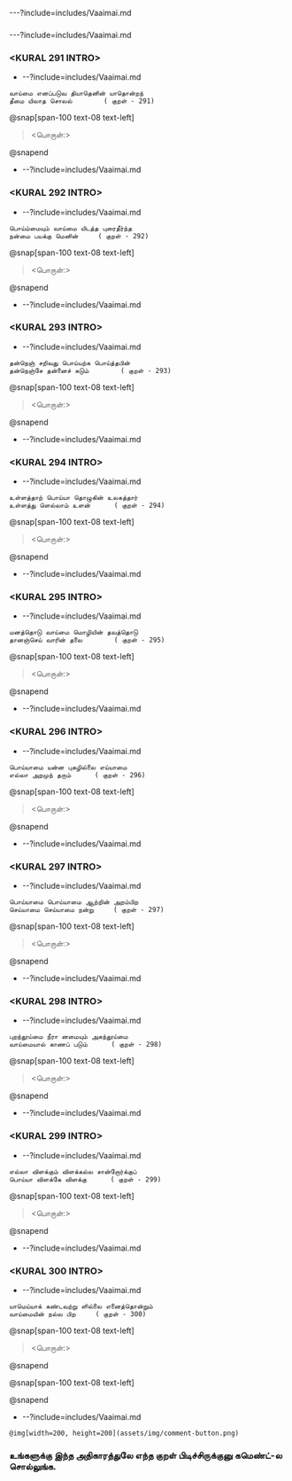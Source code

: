 ---?include=includes/Vaaimai.md

### <ADHIGHARAM INTRO>

---?include=includes/Vaaimai.md

### <KURAL 291 INTRO>

- --?include=includes/Vaaimai.md

```
வாய்மை எனப்படுவ தியாதெனின் யாதொன்றந்
தீமை யிலாத சொலல்		( குறள் - 291)

```

@snap[span-100 text-08 text-left]

> <பொருள்:>

@snapend

- --?include=includes/Vaaimai.md

### <KURAL 292 INTRO>

- --?include=includes/Vaaimai.md

```
பொய்ம்மையும் வாய்மை யிடத்த புரைதீர்ந்த
நன்மை பயக்கு மெனின்		( குறள் - 292)

```

@snap[span-100 text-08 text-left]

> <பொருள்:>

@snapend

- --?include=includes/Vaaimai.md

### <KURAL 293 INTRO>

- --?include=includes/Vaaimai.md

```
தன்நெஞ் சறிவது பொய்யற்க பொய்த்தபின்
தன்நெஞ்சே தன்னைச் சுடும்		( குறள் - 293)

```

@snap[span-100 text-08 text-left]

> <பொருள்:>

@snapend

- --?include=includes/Vaaimai.md

### <KURAL 294 INTRO>

- --?include=includes/Vaaimai.md

```
உள்ளத்தாற் பொய்யா தொழுகின் உலகத்தார்
உள்ளத்து ளெல்லாம் உளன்		( குறள் - 294)

```

@snap[span-100 text-08 text-left]

> <பொருள்:>

@snapend

- --?include=includes/Vaaimai.md

### <KURAL 295 INTRO>

- --?include=includes/Vaaimai.md

```
மனத்தொடு வாய்மை மொழியின் தவத்தொடு
தானஞ்செய் வாரின் தலை		( குறள் - 295)

```

@snap[span-100 text-08 text-left]

> <பொருள்:>

@snapend

- --?include=includes/Vaaimai.md

### <KURAL 296 INTRO>

- --?include=includes/Vaaimai.md

```
பொய்யாமை யன்ன புகழில்லை எய்யாமை
எல்லா அறமுந் தரும்		( குறள் - 296)

```

@snap[span-100 text-08 text-left]

> <பொருள்:>

@snapend

- --?include=includes/Vaaimai.md

### <KURAL 297 INTRO>

- --?include=includes/Vaaimai.md

```
பொய்யாமை பொய்யாமை ஆற்றின் அறம்பிற
செய்யாமை செய்யாமை நன்று		( குறள் - 297)

```

@snap[span-100 text-08 text-left]

> <பொருள்:>

@snapend

- --?include=includes/Vaaimai.md

### <KURAL 298 INTRO>

- --?include=includes/Vaaimai.md

```
புறந்தூய்மை நீரா னமையும் அகந்தூய்மை
வாய்மையால் காணப் படும்		( குறள் - 298)

```

@snap[span-100 text-08 text-left]

> <பொருள்:>

@snapend

- --?include=includes/Vaaimai.md

### <KURAL 299 INTRO>

- --?include=includes/Vaaimai.md

```
எல்லா விளக்கும் விளக்கல்ல சான்றோர்க்குப்
பொய்யா விளக்கே விளக்கு		( குறள் - 299)

```

@snap[span-100 text-08 text-left]

> <பொருள்:>

@snapend

- --?include=includes/Vaaimai.md

### <KURAL 300 INTRO>

- --?include=includes/Vaaimai.md

```
யாமெய்யாக் கண்டவற்று ளில்லை எனைத்தொன்றும்
வாய்மையின் நல்ல பிற		( குறள் - 300)

```

@snap[span-100 text-08 text-left]

> <பொருள்:>

@snapend

@snap[span-100 text-08 text-left]
<div class="conclusion" >
<CONCLUSION>

</div>

@snapend

- --?include=includes/Vaaimai.md

`@img[width=200, height=200](assets/img/comment-button.png)`

### உங்களுக்கு இந்த அதிகாரத்துலே எந்த குறள் பிடிச்சிருக்குனு கமெண்ட்-ல சொல்லுங்க.